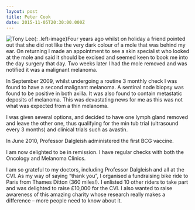```yaml
---
layout: post
title: Peter Cook
date: 2015-11-05T20:30:00.000Z
---
```



![Tony Lee](/images/migrated/tony-lee.jpg){: .left-image}Four years ago whilst on holiday a friend pointed out that she did not like the very dark colour of a mole that was behind my ear. On returning I made an appointment to see a skin specialist who looked at the mole and said it should be excised and seemed keen to book me into the day surgery that day. Two weeks later I had the mole removed and was notified it was a malignant melanoma.

In September 2009, whilst undergoing a routine 3 monthly check I was found to have a second malignant melanoma. A sentinal node biopsy was found to be positive in both axilla. It was also found to contain metastatic deposits of melanoma. This was devastating news for me as this was not what was expected from a thin melanoma.

I was given several options, and decided to have one lymph gland removed and leave the other one, thus qualifying for the min tub trial (ultrasound every 3 months) and clinical trials such as avastin.

In June 2010, Professor Dalgleish administered the first BCG vaccine.

I am now delighted to be in remission. I have regular checks with both the Oncology and Melanoma Clinics.

I am so grateful to my doctors, including Professor Dalgleish and all at the CVI. As my way of saying “thank you”, I organised a fundraising bike ride to Paris from Thames Ditton (360 miles!). I enlisted 10 other riders to take part and was delighted to raise £10,000 for the CVI. I also wanted to raise awareness of this amazing charity whose research really makes a difference – more people need to know about it.